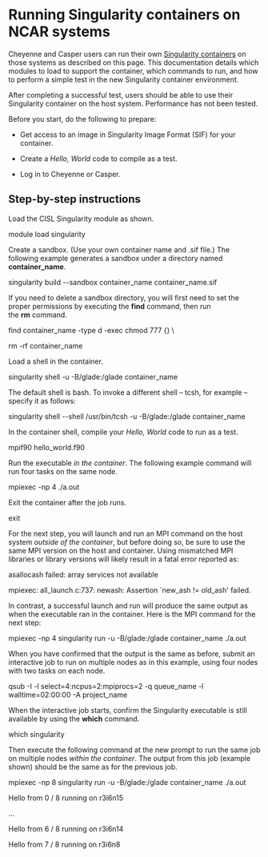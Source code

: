 # Running Singularity containers on NCAR systems

Cheyenne and Casper users can run their own [Singularity
containers](https://sylabs.io/guides/3.5/user-guide/) on those systems
as described on this page. This documentation details which modules to
load to support the container, which commands to run, and how to perform
a simple test in the new Singularity container environment.

After completing a successful test, users should be able to use their
Singularity container on the host system. Performance has not been
tested.

Before you start, do the following to prepare:

- Get access to an image in Singularity Image Format (SIF) for your
  container.

- Create a *Hello, World* code to compile as a test.

- Log in to Cheyenne or Casper.

## Step-by-step instructions

Load the CISL Singularity module as shown.

module load singularity

Create a sandbox. (Use your own container name and .sif file.) The
following example generates a sandbox under a directory named
**container_name**.

singularity build --sandbox container_name container_name.sif

If you need to delete a sandbox directory, you will first need to set
the proper permissions by executing the **find** command, then run
the **rm** command.

find container_name -type d -exec chmod 777 {} \\

rm -rf container_name

Load a shell in the container.

singularity shell -u -B/glade:/glade container_name

The default shell is bash. To invoke a different shell – tcsh, for
example – specify it as follows:

singularity shell --shell /usr/bin/tcsh -u -B/glade:/glade
container_name

In the container shell, compile your *Hello, World* code to run as a
test.

mpif90 hello_world.f90

Run the executable *in the container*. The following example command
will run four tasks on the same node.

mpiexec -np 4 ./a.out

Exit the container after the job runs.

exit

For the next step, you will launch and run an MPI command on the host
system *outside of the container*, but before doing so, be sure to use
the same MPI version on the host and container. Using mismatched MPI
libraries or library versions will likely result in a fatal error
reported as:

asallocash failed: array services not available

mpiexec: all_launch.c:737: newash: Assertion \`new_ash != old_ash'
failed.

In contrast, a successful launch and run will produce the same output as
when the executable ran in the container. Here is the MPI command for
the next step:

mpiexec -np 4 singularity run -u -B/glade:/glade container_name ./a.out

When you have confirmed that the output is the same as before, submit an
interactive job to run on multiple nodes as in this example, using four
nodes with two tasks on each node.

qsub -I -l select=4:ncpus=2:mpiprocs=2 -q queue_name -l
walltime=02:00:00 -A project_name

When the interactive job starts, confirm the Singularity executable is
still available by using the **which** command.

which singularity

Then execute the following command at the new prompt to run the same job
on multiple nodes *within the container*. The output from this job
(example shown) should be the same as for the previous job.

mpiexec -np 8 singularity run -u -B/glade:/glade container_name ./a.out

Hello from 0 / 8 running on r3i6n15

...

Hello from 6 / 8 running on r3i6n14

Hello from 7 / 8 running on r3i6n8
